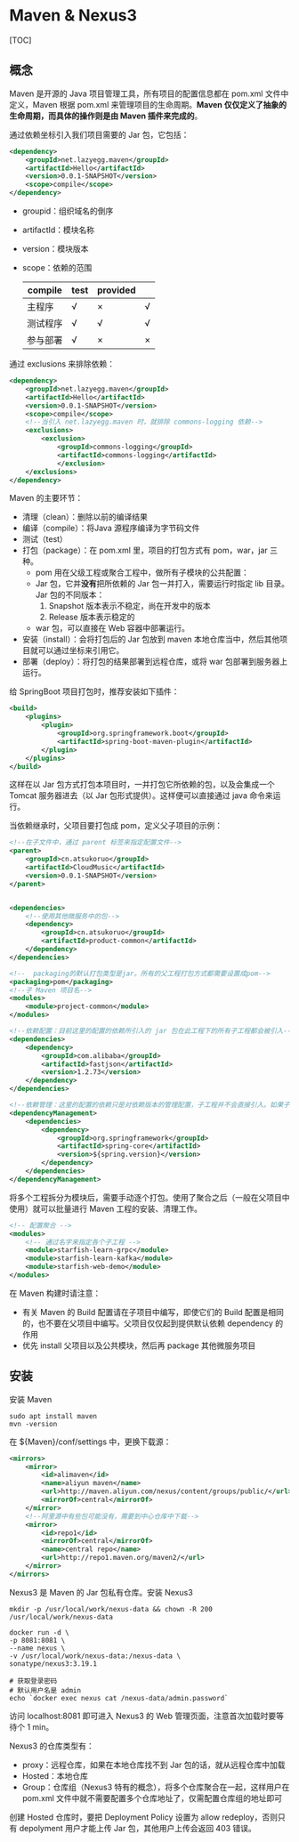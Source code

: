 # Maven & Nexus3

[TOC]

## 概念

Maven 是开源的 Java 项目管理工具，所有项目的配置信息都在 pom.xml 文件中定义，Maven 根据 pom.xml 来管理项目的生命周期。**Maven 仅仅定义了抽象的生命周期，而具体的操作则是由 Maven 插件来完成的**。

通过依赖坐标引入我们项目需要的 Jar 包，它包括：

~~~xml
<dependency>
    <groupId>net.lazyegg.maven</groupId>
    <artifactId>Hello</artifactId>
    <version>0.0.1-SNAPSHOT</version>
    <scope>compile</scope>            
</dependency>
~~~

- groupid：组织域名的倒序 

- artifactId：模块名称

- version：模块版本

- scope：依赖的范围

  | compile  | test | provided |      |
  | -------- | ---- | -------- | ---- |
  | 主程序   | √    | ×        | √    |
  | 测试程序 | √    | √        | √    |
  | 参与部署 | √    | ×        | ×    |

通过 exclusions 来排除依赖：

~~~xml
<dependency>
    <groupId>net.lazyegg.maven</groupId>
    <artifactId>Hello</artifactId>
    <version>0.0.1-SNAPSHOT</version>
    <scope>compile</scope>
    <!--当引入 net.lazyegg.maven 时，就排除 commons-logging 依赖-->
    <exclusions>
        <exclusion>
            <groupId>commons-logging</groupId>
            <artifactId>commons-logging</artifactId>
            </exclusion>
    </exclusions>
</dependency>
~~~



Maven 的主要环节：

- 清理（clean）：删除以前的编译结果
- 编译（compile）：将Java 源程序编译为字节码文件
- 测试（test）
- 打包（package）：在 pom.xml 里，项目的打包方式有 pom，war，jar 三种。
  - pom 用在父级工程或聚合工程中，做所有子模块的公共配置：
  - Jar 包，它并**没有**把所依赖的 Jar 包一并打入，需要运行时指定 lib 目录。Jar 包的不同版本：
    1. Snapshot 版本表示不稳定，尚在开发中的版本
    2. Release 版本表示稳定的
  - war 包，可以直接在 Web 容器中部署运行。
- 安装（install）：会将打包后的 Jar 包放到 maven 本地仓库当中，然后其他项目就可以通过坐标来引用它。
- 部署（deploy）：将打包的结果部署到远程仓库，或将 war 包部署到服务器上运行。

给 SpringBoot 项目打包时，推荐安装如下插件：

~~~xml
<build>
    <plugins>
        <plugin>
            <groupId>org.springframework.boot</groupId>
            <artifactId>spring-boot-maven-plugin</artifactId>
        </plugin>
    </plugins>
</build>
~~~

这样在以 Jar 包方式打包本项目时，一并打包它所依赖的包，以及会集成一个 Tomcat 服务器进去（以 Jar 包形式提供）。这样便可以直接通过 java 命令来运行。



当依赖继承时，父项目要打包成 pom，定义父子项目的示例：

~~~xml
<!--在子文件中，通过 parent 标签来指定配置文件-->
<parent>
    <groupId>cn.atsukoruo</groupId>
    <artifactId>CloudMusic</artifactId>
    <version>0.0.1-SNAPSHOT</version>
</parent>


<dependencies>
    <!--使用其他微服务中的包-->
    <dependency>
        <groupId>cn.atsukoruo</groupId>
        <artifactId>product-common</artifactId>
    </dependency>
</dependencies>
~~~

~~~xml
<!--  packaging的默认打包类型是jar。所有的父工程打包方式都需要设置成pom-->
<packaging>pom</packaging>
<!--子 Maven 项目名-->
<modules>
    <module>project-common</module>
</modules>

<!--依赖配置：目前这里的配置的依赖所引入的 jar 包在此工程下的所有子工程都会被引入-->
<dependencies>
    <dependency>
        <groupId>com.alibaba</groupId>
        <artifactId>fastjson</artifactId>
        <version>1.2.73</version>
    </dependency>
</dependencies>

<!--依赖管理：这里的配置的依赖只是对依赖版本的管理配置，子工程并不会直接引入。如果子工程要需要引入只需要加入如下标签：<dependency> -->
<dependencyManagement>
    <dependencies>
        <dependency>
            <groupId>org.springframework</groupId>
            <artifactId>spring-core</artifactId>
            <version>${spring.version}</version>
        </dependency>
    </dependencies>
</dependencyManagement> 
~~~



将多个工程拆分为模块后，需要手动逐个打包。使用了聚合之后（一般在父项目中使用）就可以批量进行 Maven 工程的安装、清理工作。

~~~xml
<!-- 配置聚合 -->
<modules>
    <!-- 通过名字来指定各个子工程 -->
    <module>starfish-learn-grpc</module>
    <module>starfish-learn-kafka</module>
    <module>starfish-web-demo</module>
</modules>
~~~

在 Maven 构建时请注意：

- 有关 Maven 的 Build 配置请在子项目中编写，即使它们的 Build 配置是相同的，也不要在父项目中编写。父项目仅仅起到提供默认依赖 dependency 的作用
-  优先 install 父项目以及公共模块，然后再 package 其他微服务项目



## 安装

安装 Maven

~~~shell
sudo apt install maven
mvn -version
~~~

在 ${Maven}/conf/settings 中，更换下载源：

~~~xml
<mirrors>
    <mirror>
        <id>alimaven</id>
        <name>aliyun maven</name>
        <url>http://maven.aliyun.com/nexus/content/groups/public/</url>
        <mirrorOf>central</mirrorOf>
    </mirror>
    <!--阿里源中有些包可能没有，需要到中心仓库中下载-->
    <mirror>
        <id>repo1</id>
        <mirrorOf>central</mirrorOf>
        <name>central repo</name>
        <url>http://repo1.maven.org/maven2/</url>
    </mirror>
</mirrors>
~~~





Nexus3 是 Maven 的 Jar 包私有仓库。安装 Nexus3

~~~shell
mkdir -p /usr/local/work/nexus-data && chown -R 200 /usr/local/work/nexus-data

docker run -d \
-p 8081:8081 \
--name nexus \
-v /usr/local/work/nexus-data:/nexus-data \
sonatype/nexus3:3.19.1

# 获取登录密码
# 默认用户名是 admin
echo `docker exec nexus cat /nexus-data/admin.password`
~~~

访问 localhost:8081 即可进入 Nexus3 的 Web 管理页面，注意首次加载时要等待个 1 min。

Nexus3 的仓库类型有：

- proxy：远程仓库，如果在本地仓库找不到 Jar 包的话，就从远程仓库中加载
- Hosted：本地仓库
- Group：仓库组（Nexus3 特有的概念），将多个仓库聚合在一起，这样用户在 pom.xml 文件中就不需要配置多个仓库地址了，仅需配置仓库组的地址即可

创建 Hosted 仓库时，要把 Deployment Policy 设置为 allow redeploy，否则只有 depolyment 用户才能上传 Jar 包，其他用户上传会返回 403 错误。







